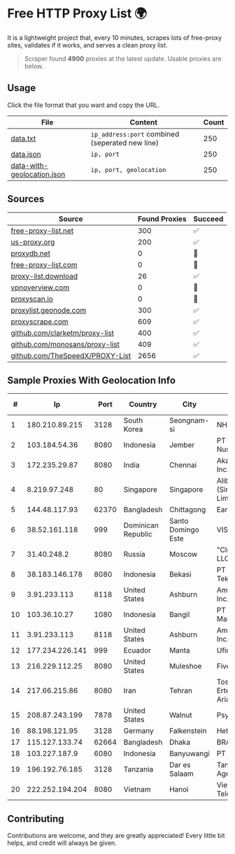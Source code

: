 
# Free HTTP Proxy List 🌍

It is a lightweight project that, every 10 minutes, scrapes lots of free-proxy sites, validates if it works, and serves a clean proxy list.


> Scraper found **4900** proxies at the latest update. Usable proxies are below.

## Usage

Click the file format that you want and copy the URL.


|File|Content|Count|
|----|-------|-----|
|[data.txt](https://raw.githubusercontent.com/themiralay/Proxy-List-World/master/data.txt)|`ip_address:port` combined (seperated new line)|250|
|[data.json](https://raw.githubusercontent.com/themiralay/Proxy-List-World/master/data.json)|`ip, port`|250|
|[data-with-geolocation.json](https://raw.githubusercontent.com/themiralay/Proxy-List-World/master/data-with-geolocation.json)|`ip, port, geolocation`|250|

## Sources

|Source|Found Proxies|Succeed|
|------|-------------|-------|
|[free-proxy-list.net](https://free-proxy-list.net)|300|✅|
|[us-proxy.org](https://www.us-proxy.org)|200|✅|
|[proxydb.net](http://proxydb.net)|0|🚫|
|[free-proxy-list.com](https://free-proxy-list.com/?page=&port=&type%5B%5D=http&type%5B%5D=https&up_time=0&search=Search)|0|🚫|
|[proxy-list.download](https://www.proxy-list.download/HTTP)|26|✅|
|[vpnoverview.com](https://vpnoverview.com/privacy/anonymous-browsing/free-proxy-servers)|0|🚫|
|[proxyscan.io](https://www.proxyscan.io)|0|🚫|
|[proxylist.geonode.com](https://proxylist.geonode.com/api/proxy-list?limit=300&page=1&sort_by=lastChecked&sort_type=desc&protocols=http,https)|300|✅|
|[proxyscrape.com](https://api.proxyscrape.com/v2/?request=displayproxies&protocol=http&timeout=10000&country=all&ssl=all&anonymity=all)|609|✅|
|[github.com/clarketm/proxy-list](https://raw.githubusercontent.com/clarketm/proxy-list/master/proxy-list-raw.txt)|400|✅|
|[github.com/monosans/proxy-list](https://raw.githubusercontent.com/monosans/proxy-list/main/proxies/http.txt)|409|✅|
|[github.com/TheSpeedX/PROXY-List](https://raw.githubusercontent.com/TheSpeedX/PROXY-List/master/http.txt)|2656|✅|


## Sample Proxies With Geolocation Info

|#|Ip|Port|Country|City|Internet Service Provider|
|-|--|----|-------|----|-------------------------|
|1|180.210.89.215|3128|South Korea|Seongnam-si|NHNCLOUD|
|2|103.184.54.36|8080|Indonesia|Jember|PT Proxi Jaringan Nusantara|
|3|172.235.29.87|8080|India|Chennai|Akamai Technologies, Inc.|
|4|8.219.97.248|80|Singapore|Singapore|Alibaba Cloud (Singapore) Private Limited|
|5|144.48.117.93|62370|Bangladesh|Chittagong|EarthTelecommunication|
|6|38.52.161.118|999|Dominican Republic|Santo Domingo Este|VISNETWORK SRL|
|7|31.40.248.2|8080|Russia|Moscow|"Cloud Technologies" LLC trading as Cloud.ru|
|8|38.183.146.178|8080|Indonesia|Bekasi|PT Ikhlas Cipta Teknologi|
|9|3.91.233.113|8118|United States|Ashburn|Amazon Technologies Inc.|
|10|103.36.10.27|1080|Indonesia|Bangil|PT Awinet Global Mandiri|
|11|3.91.233.113|8118|United States|Ashburn|Amazon Technologies Inc.|
|12|177.234.226.141|999|Ecuador|Manta|Ufinet Panama S.A.|
|13|216.229.112.25|8080|United States|Muleshoe|Five Area Systems, LLC|
|14|217.66.215.86|8080|Iran|Tehran|Tose'h Fanavari Ertebabat Pasargad Arian Co. PJS|
|15|208.87.243.199|7878|United States|Walnut|Psychz Networks|
|16|88.198.121.95|3128|Germany|Falkenstein|Hetzner Online GmbH|
|17|115.127.133.74|62664|Bangladesh|Dhaka|BRACNet Limited|
|18|103.227.187.9|6080|Indonesia|Banyuwangi|PT Master Star Network|
|19|196.192.76.185|3128|Tanzania|Dar es Salaam|Tanzania e-Government Agency|
|20|222.252.194.204|8080|Vietnam|Hanoi|VietNam Post and Telecom Corporation|



## Contributing

Contributions are welcome, and they are greatly appreciated! Every
little bit helps, and credit will always be given.

